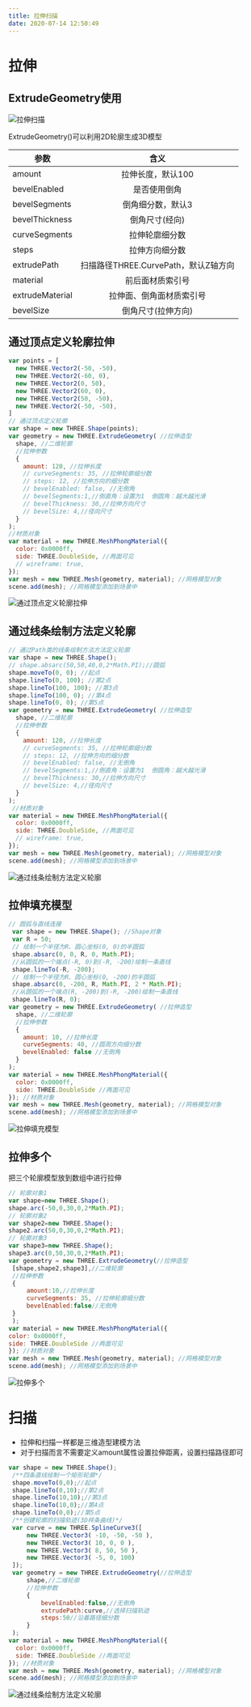 ```yaml
---
title: 拉伸扫描
date: 2020-07-14 12:50:49
---
```


# 拉伸

## ExtrudeGeometry使用

![拉伸扫描](./01.png)

ExtrudeGeometry()可以利用2D轮廓生成3D模型

参数|含义|
---|:--:|
amount|拉伸长度，默认100|
bevelEnabled|是否使用倒角|
bevelSegments|倒角细分数，默认3|
bevelThickness|倒角尺寸(经向)|
curveSegments|拉伸轮廓细分数|
steps|拉伸方向细分数|
extrudePath|扫描路径THREE.CurvePath，默认Z轴方向|
material|前后面材质索引号|
extrudeMaterial|拉伸面、倒角面材质索引号|
bevelSize|倒角尺寸(拉伸方向)|

## 通过顶点定义轮廓拉伸

```js
var points = [
  new THREE.Vector2(-50, -50),
  new THREE.Vector2(-60, 0),
  new THREE.Vector2(0, 50),
  new THREE.Vector2(60, 0),
  new THREE.Vector2(50, -50),
  new THREE.Vector2(-50, -50),
]
// 通过顶点定义轮廓
var shape = new THREE.Shape(points);
var geometry = new THREE.ExtrudeGeometry( //拉伸造型
  shape, //二维轮廓
  //拉伸参数
  {
    amount: 120, //拉伸长度
    // curveSegments: 35, //拉伸轮廓细分数
    // steps: 12, //拉伸方向的细分数
    // bevelEnabled: false, //无倒角
    // bevelSegments:1,//倒直角：设置为1  倒圆角：越大越光滑
    // bevelThickness: 30,//拉伸方向尺寸
    // bevelSize: 4,//径向尺寸
  }
);
//材质对象
var material = new THREE.MeshPhongMaterial({
  color: 0x0000ff,
  side: THREE.DoubleSide, //两面可见
  // wireframe: true,
}); 
var mesh = new THREE.Mesh(geometry, material); //网格模型对象
scene.add(mesh); //网格模型添加到场景中
```

![通过顶点定义轮廓拉伸](./02.png)

## 通过线条绘制方法定义轮廓

```js
// 通过Path类的线条绘制方法方法定义轮廓
var shape = new THREE.Shape();
// shape.absarc(50,50,40,0,2*Math.PI);//圆弧
shape.moveTo(0, 0); //起点
shape.lineTo(0, 100); //第2点
shape.lineTo(100, 100); //第3点
shape.lineTo(100, 0); //第4点
shape.lineTo(0, 0); //第5点
var geometry = new THREE.ExtrudeGeometry( //拉伸造型
  shape, //二维轮廓
  //拉伸参数
  {
    amount: 120, //拉伸长度
    // curveSegments: 35, //拉伸轮廓细分数
    // steps: 12, //拉伸方向的细分数
    // bevelEnabled: false, //无倒角
    // bevelSegments:1,//倒直角：设置为1  倒圆角：越大越光滑
    // bevelThickness: 30,//拉伸方向尺寸
    // bevelSize: 4,//径向尺寸
  }
);
 //材质对象
var material = new THREE.MeshPhongMaterial({
  color: 0x0000ff,
  side: THREE.DoubleSide, //两面可见
  // wireframe: true,
});
var mesh = new THREE.Mesh(geometry, material); //网格模型对象
scene.add(mesh); //网格模型添加到场景中
```

![通过线条绘制方法定义轮廓](./03.png)

## 拉伸填充模型

```js
// 圆弧与直线连接
 var shape = new THREE.Shape(); //Shape对象
 var R = 50;
 // 绘制一个半径为R、圆心坐标(0, 0)的半圆弧
 shape.absarc(0, 0, R, 0, Math.PI);
 //从圆弧的一个端点(-R, 0)到(-R, -200)绘制一条直线
 shape.lineTo(-R, -200);
 // 绘制一个半径为R、圆心坐标(0, -200)的半圆弧
 shape.absarc(0, -200, R, Math.PI, 2 * Math.PI);
 //从圆弧的一个端点(R, -200)到(-R, -200)绘制一条直线
 shape.lineTo(R, 0);
var geometry = new THREE.ExtrudeGeometry( //拉伸造型
  shape, //二维轮廓
  //拉伸参数
  {
    amount: 10, //拉伸长度
    curveSegments: 40, //圆周方向细分数
    bevelEnabled: false //无倒角
  }
);
var material = new THREE.MeshPhongMaterial({
  color: 0x0000ff,
  side: THREE.DoubleSide //两面可见
}); //材质对象
var mesh = new THREE.Mesh(geometry, material); //网格模型对象
scene.add(mesh); //网格模型添加到场景中
```

![拉伸填充模型](./05.png)

## 拉伸多个

把三个轮廓模型放到数组中进行拉伸

```js
// 轮廓对象1
var shape=new THREE.Shape();
shape.arc(-50,0,30,0,2*Math.PI);
// 轮廓对象2
var shape2=new THREE.Shape();
shape2.arc(50,0,30,0,2*Math.PI);
// 轮廓对象3
var shape3=new THREE.Shape();
shape3.arc(0,50,30,0,2*Math.PI);
var geometry = new THREE.ExtrudeGeometry(//拉伸造型
 [shape,shape2,shape3],//二维轮廓
 //拉伸参数
 {
     amount:10,//拉伸长度
     curveSegments: 35, //拉伸轮廓细分数
     bevelEnabled:false//无倒角
 }
 );
var material = new THREE.MeshPhongMaterial({
color: 0x0000ff,
side: THREE.DoubleSide //两面可见
}); //材质对象
var mesh = new THREE.Mesh(geometry, material); //网格模型对象
scene.add(mesh); //网格模型添加到场景中
```

![拉伸多个](./06.png)

# 扫描

* 拉伸和扫描一样都是三维造型建模方法
* 对于扫描而言不需要定义amount属性设置拉伸距离，设置扫描路径即可

```js
var shape = new THREE.Shape();
 /**四条直线绘制一个矩形轮廓*/
 shape.moveTo(0,0);//起点
 shape.lineTo(0,10);//第2点
 shape.lineTo(10,10);//第3点
 shape.lineTo(10,0);//第4点
 shape.lineTo(0,0);//第5点
 /**创建轮廓的扫描轨迹(3D样条曲线)*/
 var curve = new THREE.SplineCurve3([
     new THREE.Vector3( -10, -50, -50 ),
     new THREE.Vector3( 10, 0, 0 ),
     new THREE.Vector3( 8, 50, 50 ),
     new THREE.Vector3( -5, 0, 100)
 ]);
 var geometry = new THREE.ExtrudeGeometry(//拉伸造型
     shape,//二维轮廓
     //拉伸参数
     {
         bevelEnabled:false,//无倒角
         extrudePath:curve,//选择扫描轨迹
         steps:50//沿着路径细分数
     }
 );
var material = new THREE.MeshPhongMaterial({
  color: 0x0000ff,
  side: THREE.DoubleSide //两面可见
}); //材质对象
var mesh = new THREE.Mesh(geometry, material); //网格模型对象
scene.add(mesh); //网格模型添加到场景中
```

![通过线条绘制方法定义轮廓](./04.png)
